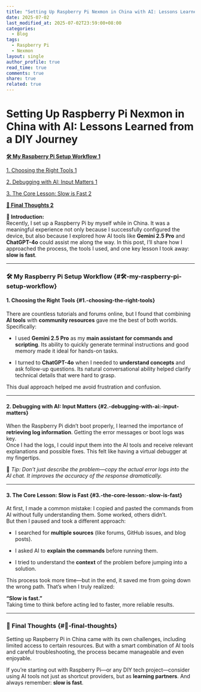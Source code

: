 ```yaml
---
title: "Setting Up Raspberry Pi Nexmon in China with AI: Lessons Learned from a DIY Journey"
date: 2025-07-02
last_modified_at: 2025-07-02T23:59:00+08:00
categories:
  - Blog
tags:
  - Raspberry Pi
  - Nexmon
layout: single
author_profile: true
read_time: true
comments: true
share: true
related: true
---
```



# Setting Up Raspberry Pi Nexmon in China with AI: Lessons Learned from a DIY Journey

[**🛠 My Raspberry Pi Setup Workflow	1**](#🛠-my-raspberry-pi-setup-workflow)

[1\. Choosing the Right Tools	1](#1.-choosing-the-right-tools)

[2\. Debugging with AI: Input Matters	1](#2.-debugging-with-ai:-input-matters)

[3\. The Core Lesson: Slow is Fast	2](#3.-the-core-lesson:-slow-is-fast)

[**💬 Final Thoughts	2**](#💬-final-thoughts)

**📍 Introduction:**  
 Recently, I set up a Raspberry Pi by myself while in China. It was a meaningful experience not only because I successfully configured the device, but also because I explored how AI tools like **Gemini 2.5 Pro** and **ChatGPT-4o** could assist me along the way. In this post, I’ll share how I approached the process, the tools I used, and one key lesson I took away: **slow is fast**.

---

### **🛠 My Raspberry Pi Setup Workflow** {#🛠-my-raspberry-pi-setup-workflow}

#### **1\. Choosing the Right Tools** {#1.-choosing-the-right-tools}

There are countless tutorials and forums online, but I found that combining **AI tools** with **community resources** gave me the best of both worlds. Specifically:

* I used **Gemini 2.5 Pro** as my **main assistant for commands and scripting**. Its ability to quickly generate terminal instructions and good memory made it ideal for hands-on tasks.

* I turned to **ChatGPT-4o** when I needed to **understand concepts** and ask follow-up questions. Its natural conversational ability helped clarify technical details that were hard to grasp.

This dual approach helped me avoid frustration and confusion.

---

#### **2\. Debugging with AI: Input Matters** {#2.-debugging-with-ai:-input-matters}

When the Raspberry Pi didn’t boot properly, I learned the importance of **retrieving log information**. Getting the error messages or boot logs was key.  
 Once I had the logs, I could input them into the AI tools and receive relevant explanations and possible fixes. This felt like having a virtual debugger at my fingertips.

📌 *Tip: Don’t just describe the problem—copy the actual error logs into the AI chat. It improves the accuracy of the response dramatically.*

---

#### **3\. The Core Lesson: Slow is Fast** {#3.-the-core-lesson:-slow-is-fast}

At first, I made a common mistake: I copied and pasted the commands from AI without fully understanding them. Some worked, others didn’t.  
 But then I paused and took a different approach:

* I searched for **multiple sources** (like forums, GitHub issues, and blog posts).

* I asked AI to **explain the commands** before running them.

* I tried to understand the **context** of the problem before jumping into a solution.

This process took more time—but in the end, it saved me from going down the wrong path. That’s when I truly realized:

**“Slow is fast.”**  
 Taking time to think before acting led to faster, more reliable results.

---

### **💬 Final Thoughts** {#💬-final-thoughts}

Setting up Raspberry Pi in China came with its own challenges, including limited access to certain resources. But with a smart combination of AI tools and careful troubleshooting, the process became manageable and even enjoyable.

If you’re starting out with Raspberry Pi—or any DIY tech project—consider using AI tools not just as shortcut providers, but as **learning partners**. And always remember: **slow is fast**.

